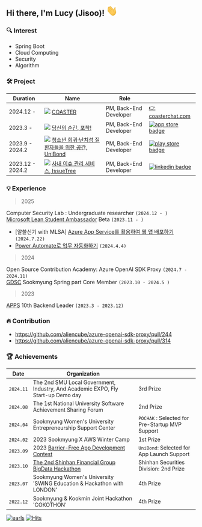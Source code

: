 
## Hi there, I'm Lucy (Jisoo)! <img src="https://raw.githubusercontent.com/ABSphreak/ABSphreak/master/gifs/Hi.gif" width="30px">

### 🔍 Interest
- Spring Boot
- Cloud Computing
- Security
- Algorithm

### 🛠️ Project

<table>
  <thead>
    <tr>
      <th>Duration</th>
      <th>Name</th>
      <th>Role</th>
      <th></th>
    </tr>
  </thead>
  <tbody>
    <tr> <!-- project -->
      <td>2024.12 - </td>
      <td>
        <img width="30" src="https://github.com/user-attachments/assets/0d87bf76-52dd-4a0e-89c3-cb74bd7a5acc">
        <a href="https://github.com/Coastee/COASTER-Server">COASTER</a>
      </td>
      <td>
        PM, Back-End Developer
      </td>
      <td>
        <a href="https://www.coasterchat.com"> 👉 coasterchat.com </a>
      </td>
    </tr>
    <tr> <!-- project -->
      <td>2023.3 -</td>
      <td>
        <img width="30" src="https://github.com/5jisoo/5jisoo/assets/96935231/ed632e34-eb9d-47ae-990d-79f58b1e5669"/> 
        <a href="https://github.com/SMWU-POCHAK/POCHAK-Server">당신의 순간, 포착!</a>
      </td>
      <td>
        PM, Back-End Developer
      </td>
      <td>
        <a href="https://apps.apple.com/kr/app/pochak/id6502332418">
          <img src="http://img.shields.io/badge/App%20Store-4285F4?style=flat&amp;logo=app-store&amp;link=https://apps.apple.com/kr/app/pochak/id6502332418&amp;logoColor=white" alt="app store badge">
        </a>
      </td>
    </tr>
    <tr> <!-- project -->
      <td>2023.9 - 2024.2</td>
      <td>
        <img width="30" src="https://github.com/5jisoo/5jisoo/assets/96935231/c3f6ac1f-c050-4852-82ec-3ceeef8b037c"/> 
        <a href="https://github.com/UniBond-jijijin/UniBond-server">청소년 희귀·난치성 질환자들을 위한 공간, UniBond</a>
      </td>
      <td>PM, Back-End Developer</td>
      <td>
        <a href="https://play.google.com/store/apps/details?id=com.unibond.jijijin">
          <img src="http://img.shields.io/badge/Google%20Play-4285F4?style=flat&amp;logo=google-play&amp;link=https://play.google.com/store/apps/details?id=com.unibond.jijijin" alt="play store badge">
        </a>
      </td>
    </tr>
    <tr> <!-- project -->
      <td>2023.12 - 2024.2</td>
      <td>
        <img width="30" src="https://github.com/5jisoo/5jisoo/assets/96935231/6bcbbf86-b326-447c-9c26-e3d5df2c4662"/> 
        <a href="https://github.com/White-Long-tailed-Tit/IssueTree-Spring">사내 이슈 관리 서비스, IssueTree
        </a>
      </td>
      <td>PM, Back-End Developer</td>
      <td>
        <a href="https://www.linkedin.com/posts/hihello-lucy_%EC%A7%80%EB%82%9C-12%EC%9B%94-%EB%A7%90%EB%B6%80%ED%84%B0-2%EC%9B%94%EA%B9%8C%EC%A7%80-%EC%A7%84%ED%96%89%EB%90%9C-%EC%88%99%EB%AA%85%EC%97%AC%EC%9E%90%EB%8C%80%ED%95%99%EA%B5%90-aws-winter-camp%EC%97%90%EC%84%9C-activity-7168994568972042240-HjFj?utm_source=share&amp;utm_medium=member_desktop">
          <img src="http://img.shields.io/badge/LinkedIn%20Update-0e76a8?style=flat&amp;logo=linkedin" alt="linkedin badge">
        </a>
      </td>
    </tr>
  </tbody>
</table>

### 💡 Experience

> 2025

Computer Security Lab : Undergraduate researcher `(2024.12 - )` <br>
[Microsoft Lean Student Ambassador](https://mvp.microsoft.com/ko-KR/studentambassadors/profile/6177ea75-f3c5-4fb5-9466-c82c3c761c52) Beta `(2023.11 - )`
  - [알쓸신기 with MLSA] [Azure App Service를 활용하여 웹 앱 배포하기](https://github.com/5jisoo/deploy-to-azure-app-service) `(2024.7.22)`
  - [Power Automate로 업무 자동화하기](https://5jisoo.github.io/posts/power-automate-handson/) `(2024.4.4)`

> 2024

Open Source Contribution Academy: Azure OpenAI SDK Proxy `(2024.7 - 2024.11)` <br>
[GDSC](https://github.com/dsc-sookmyung) Sookmyung Spring part Core Member `(2023.10 - 2024.5 )` <br>

> 2023

[APPS](https://github.com/APPS-sookmyung) 10th Backend Leader `(2023.3 - 2023.12)` <br>

### 🔥 Contribution

- https://github.com/aliencube/azure-openai-sdk-proxy/pull/244
- https://github.com/aliencube/azure-openai-sdk-proxy/pull/314

### 🏆 Achievements

| Date      | Organization                                                                                               |                                                 |
|-----------|---------------------------------------------------------------------------------------------------------------|-------------------------------------------------|
| `2024.11` | The 2nd SMU Local Government, Industry, And Academic EXPO, Fly Start-up Demo day                              | 3rd Prize |
| `2024.08` | The 1st National University Software Achievement Sharing Forum                                                | 2nd Prize |
| `2024.04` | Sookmyung Women's University Entrepreneurship Support Center                                                  | `POCHAK` : Selected for Pre-Startup MVP Support |
| `2024.02` | 2023 Sookmyung X AWS Winter Camp                                                                              | 1st Prize  |
| `2023.09` | 2023 [Barrier-Free App Development Contest](https://www.autoeverapp.kr/)                                      | `UniBond`: Selected for App Launch Support |
| `2023.10` | [The 2nd Shinhan Financial Group BigData Hackathon](https://sites.google.com/view/shinbighae2023?usp=sharing) | Shinhan Securities Division: 2nd Prize   |
| `2023.07` | Sookmyung Women's University 'SWING Education & Hackathon with LONDON'                                                         | 4th Prize  |
| `2022.12` | Sookmyung & Kookmin Joint Hackathon 'COKOTHON'                                                                | 4th Prize  |


[![earls](http://mazassumnida.wtf/api/mini/generate_badge?boj=earls)](https://solved.ac/earls)
[![Hits](https://hits.seeyoufarm.com/api/count/incr/badge.svg?url=https%3A%2F%2Fgithub.com%2F5jisoo&count_bg=%233DC8A4&title_bg=%23555555&icon=&icon_color=%23FFFFFF&title=hits&edge_flat=false)](https://hits.seeyoufarm.com)

